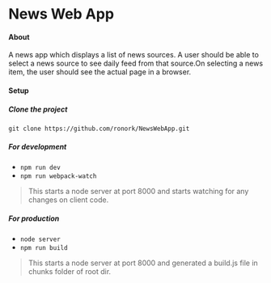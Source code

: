 #  News Web App

#### About 
A news app  which displays a list of news sources. 
A user should be able to select a news source to see daily feed from that source.On selecting a news item, the user should see the actual page in a browser.

#### Setup

##### Clone the project 
`git clone https://github.com/ronork/NewsWebApp.git`
##### For development
- `npm run dev` 
- `npm run webpack-watch`
> This starts a node server at port 8000 and starts watching for any changes on client code.

##### For production
- `node server` 
- `npm run build`
> This starts a node server at port 8000 and generated a <hash>build.js file in chunks folder of root dir.


